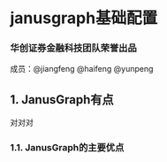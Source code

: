 # janusgraph基础配置

<h3>华创证券金融科技团队荣誉出品 </h3>
成员：@jiangfeng @haifeng @yunpeng

## 1. JanusGraph有点
对对对

### 1.1. JanusGraph的主要优点

